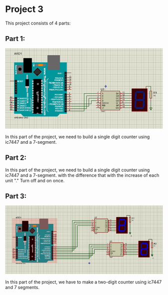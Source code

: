 # Project 3
This project consists of 4 parts:

## Part 1:
![Arduino](./1/image.jpg)

In this part of the project, we need to build a single digit counter using ic7447 and a 7-segment.

## Part 2:
In this part of the project, we need to build a single digit counter using ic7447 and a 7-segment.
with the difference that with the increase of each unit "." Turn off and on once.

## Part 3:
![Arduino](./3/image.jpg)

In this part of the project, we have to make a two-digit counter using ic7447 and 7 segments.
